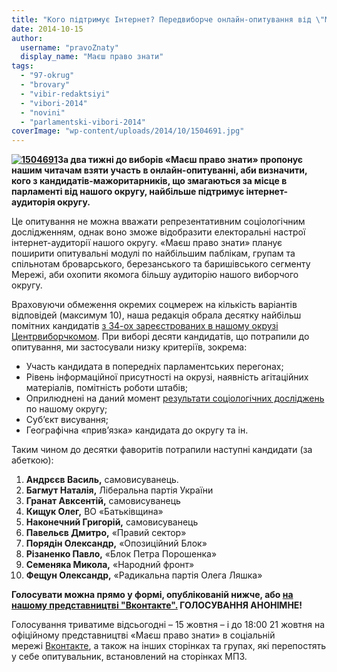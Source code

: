 ```yaml
---
title: "Кого підтримує Інтернет? Передвиборче онлайн-опитування від \"Маєш право знати\""
date: 2014-10-15
author: 
  username: "pravoZnaty"
  display_name: "Маєш право знати"
tags: 
  - "97-okrug"
  - "brovary"
  - "vibir-redaktsiyi"
  - "vibori-2014"
  - "novini"
  - "parlamentski-vibori-2014"
coverImage: "wp-content/uploads/2014/10/1504691.jpg"
---
```


**[![1504691](https://mpz.brovary.org/wp-content/uploads/2014/10/1504691.jpg)](https://mpz.brovary.org/wp-content/uploads/2014/10/1504691.jpg)За два тижні до виборів «Маєш право знати» пропонує нашим читачам взяти участь в онлайн-опитуванні, аби визначити, кого з кандидатів-мажоритарників, що змагаються за місце в парламенті від нашого округу, найбільше підтримує інтернет-аудиторія округу.**

Це опитування не можна вважати репрезентативним соціологічним дослідженням, однак воно зможе відобразити електоральні настрої інтернет-аудиторії нашого округу. «Маєш право знати» планує поширити опитувальні модулі по найбільшим паблікам, групам та спільнотам броварського, березанського та баришівського сегменту Мережі, аби охопити якомога більшу аудиторію нашого виборчого округу.

Враховуючи обмеження окремих соцмереж на кількість варіантів відповідей (максимум 10), наша редакція обрала десятку найбільш помітних кандидатів [з 34-ох зареєстрованих в нашому окрузі Центрвиборчкомом](http://www.cvk.gov.ua/pls/vnd2014/WP033?PT001F01=910&pf7331=97). При виборі десяти кандидатів, що потрапили до опитування, ми застосували низку критеріїв, зокрема:

- Участь кандидата в попередніх парламентських перегонах;
- Рівень інформаційної присутності на окрузі, наявність агітаційних матеріалів, помітність роботи штабів;
- Оприлюднені на даний момент [результати соціологічних досліджень](https://mpz.brovary.org/sotsiopolis-elektoralna-situatsiya-u-viborchomu-okruzi-97-na-pochatku-zhovtnya-2014-roku/) по нашому округу;
- Суб’єкт висування;
- Географічна «прив’язка» кандидата до округу та ін.

Таким чином до десятки фаворитів потрапили наступні кандидати (за абеткою):

1. **Андрєєв Василь,** самовисуванець.
2. **Багмут Наталія,** Ліберальна партія України
3. **Гранат Авксентій,** самовисуванець
4. **Кищук Олег,** ВО «Батьківщина»
5. **Наконечний Григорій,** самовисуванець
6. **Павельєв Дмитро,** «Правий сектор»
7. **Порядін Олександр,** «Опозиційний Блок»
8. **Різаненко Павло,** «Блок Петра Порошенка»
9. **Семеняка Микола,** «Народний фронт»
10. **Фещун Олександр,** «Радикальна партія Олега Ляшка»

**Голосувати можна прямо у формі, опублікованій нижче, або [на нашому представництві "Вконтакте".](https://vk.com/pravo.znaty.brovary) ГОЛОСУВАННЯ АНОНІМНЕ!**

<script src="//vk.com/js/api/openapi.js?115" engine="text/javascript"></script>

<script type="text/javascript">// <![CDATA[ VK.Widgets.Poll("vk_poll", {width: 300}, "153833666_f92c65ed5db862a47f"); // ]]></script>

Голосування триватиме відсьогодні – 15 жовтня – і до 18:00 21 жовтня на офіційному представництві «Маєш право знати» в соціальній мережі [Вконтакте](https://vk.com/pravo.znaty.brovary), а також на інших сторінках та групах, які перепостять у себе опитувальник, встановлений на сторінках МПЗ.
